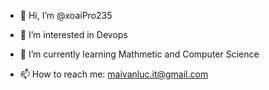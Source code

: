 - 👋 Hi, I’m @xoaiPro235
- 👀 I’m interested in Devops
- 🌱 I’m currently learning Mathmetic and Computer Science
  
- 📫 How to reach me: maivanluc.it@gmail.com


<!---
xoaiPro235/xoaiPro235 is a ✨ special ✨ repository because its `README.md` (this file) appears on your GitHub profile.
You can click the Preview link to take a look at your changes.
--->
